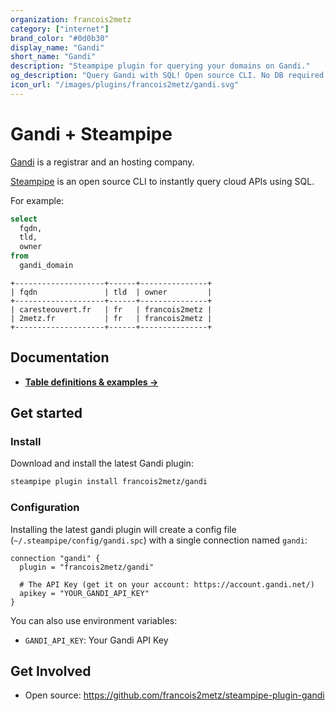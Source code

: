 ```yaml
---
organization: francois2metz
category: ["internet"]
brand_color: "#0d0b30"
display_name: "Gandi"
short_name: "Gandi"
description: "Steampipe plugin for querying your domains on Gandi."
og_description: "Query Gandi with SQL! Open source CLI. No DB required."
icon_url: "/images/plugins/francois2metz/gandi.svg"
---
```


# Gandi + Steampipe

[Gandi](https://gandi.net/) is a registrar and an hosting company.

[Steampipe](https://steampipe.io) is an open source CLI to instantly query cloud APIs using SQL.

For example:

```sql
select
  fqdn,
  tld,
  owner
from
  gandi_domain
```

```
+--------------------+------+---------------+
| fqdn               | tld  | owner         |
+--------------------+------+---------------+
| caresteouvert.fr   | fr   | francois2metz |
| 2metz.fr           | fr   | francois2metz |
+--------------------+------+---------------+
```

## Documentation

- **[Table definitions & examples →](/plugins/francois2metz/gandi/tables)**

## Get started

### Install

Download and install the latest Gandi plugin:

```bash
steampipe plugin install francois2metz/gandi
```

### Configuration

Installing the latest gandi plugin will create a config file (`~/.steampipe/config/gandi.spc`) with a single connection named `gandi`:

```hcl
connection "gandi" {
  plugin = "francois2metz/gandi"

  # The API Key (get it on your account: https://account.gandi.net/)
  apikey = "YOUR_GANDI_API_KEY"
}
```

You can also use environment variables:

- `GANDI_API_KEY`: Your Gandi API Key

## Get Involved

* Open source: https://github.com/francois2metz/steampipe-plugin-gandi
